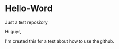 # Hello-Word
Just a test repository

Hi guys,

I'm created this for a test about how to use the github.
